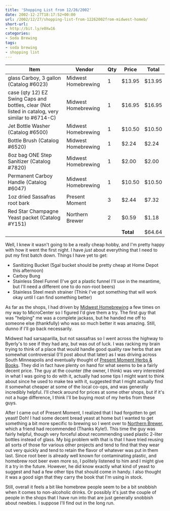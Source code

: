 ```yaml
---
title: 'Shopping List from 12/26/2002'
date: 2002-12-27T18:17:52+00:00
url: /2002/12/27/shopping-list-from-12262002from-midwest-homeb/
short-url:
- http://bit.ly/e0Xw16
categories:
- Soda Brewing
tags:
- soda brewing
- shopping list
---
```

Item | Vendor | Qty | Price | Total
--- | --- | --- | --- | ---
glass Carboy, 3 gallon (Catalog #6023) | Midwest Homebrewing | 1 | $13.95 | $13.95
case (qty 12) EZ Swing Caps and bottles, clear (Not listed in catalog, very similar to #6714-C) | Midwest Homebrewing | 1 | $16.95 | $16.95
Jet Bottle Washer (Catalog #6500) | Midwest Homebrewing | 1 | $10.50 | $10.50
Bottle Brush (Catalog #6520) | Midwest Homebrewing | 1 | $2.24 | $2.24
8oz bag ONE Step Sanitizer (Catalog #7820) | Midwest Homebrewing | 1 | $2.00 | $2.00
Permanent Carboy Handle (Catalog #6047) | Midwest Homebrewing | 1 | $10.50 | $10.50
1oz dried Sassafras root bark | Present Moment | 3 | $2.44 | $7.32
Red Star Champagne Yeast packet (Catalog #Y151) | Northern Brewer | 2 | $0.59 | $1.18
&nbsp; | &nbsp; | &nbsp; | **Total** | $64.64

Well, I knew it wasn't going to be a really cheap hobby, and I'm pretty happy with how it went the first night. I have _just_ about everything that I need to put my first batch down. Things I have yet to get:

- Sanitizing Bucket (5gal bucket should be pretty cheap at Home Depot this afternoon)
- Carboy Bung
- Stainless Steel Funnel (I've got a plastic funnel I'll use in the meantime, but I'll need a different one to do non-root beers)
- Stainless Steel mesh strainer (Think I've got something that will work okay until I can find something better)

As far as the shops, I had driven by <a href="http://www.midwestsupplies.com">Midwest Homebrewing</a> a few times on my way to MicroCenter so I figured I'd give them a try. The first guy that was "helping" me was a complete jackass, but he handed me off to someone else (thankfully) who was so much better it was amazing. Still, dunno if I'll go back necessarily.

Midwest had sarsaparilla, but not sassafras so I went across the highway to Byerly's to see if they had any, but was out of luck. I was racking my brain trying to think of a place that would handle good quality raw herbs that are somewhat controversial (I'll post about that later) as I was driving across South Minneapolis and eventually thought of <a href="http://www.presentmoment.com/">Present Moment Herbs & Books</a>. They did in fact have plenty on hand for what seems to be a fairly decent price. The guy at the counter (the owner, I think) was very interested in what I was going to do with it, actually had some tips I might want to think about since he used to make tea with it, suggested that I might actually find it somewhat cheaper at some of the local co-ops, and was generally incredibly helpful. I'll check around for prices at some other shops, but if it's not a huge difference, I think I'll be buying most of my herbs from these guys.

After I came out of Present Moment, I realized that I had forgotten to get yeast! Doh! I had some decent bread yeast at home but I wanted to get something a bit more specific to brewing so I went over to <a href="http://www.northernbrewer.com/">Northern Brewer</a>, which a friend had recommended (Thanks Kyle!). This time the guy was fairly helpful, though very forceful about recommending used plastic 2-liter bottles instead of glass. My big problem with that is that I have tried reusing all sorts of those for various other projects and tend to find that they wear out very quickly and tend to retain the flavor of whatever was put in them last. Since root beer is already well known for contaminating plastic, and homebrew root beer even more so, I politely listened to him and I might give it a try in the future. However, he did know exactly what kind of yeast to suggest and had a few other tips that should come in handy. I also thought it was a good sign that they carry the book that I'm using in stock.

Still, overall it feels a bit like homebrew people seem to be a bit snobbish when it comes to non-alcoholic drinks. Or possibly it's just the couple of people in the shops that I have run into that are just generally snobbish about newbies. I suppose I'll find out in the long run.
